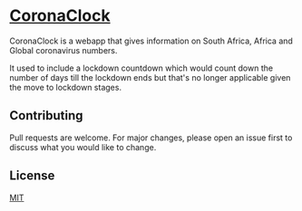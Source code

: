 # [CoronaClock](https://coronaclock.surge.sh)

CoronaClock is a webapp that gives information on South Africa, Africa and Global coronavirus numbers. 

It used to include a lockdown countdown which would count down the number of days till the lockdown ends but that's no longer applicable given the move to lockdown stages.


## Contributing
Pull requests are welcome. For major changes, please open an issue first to discuss what you would like to change.

## License
[MIT](https://choosealicense.com/licenses/mit/)
